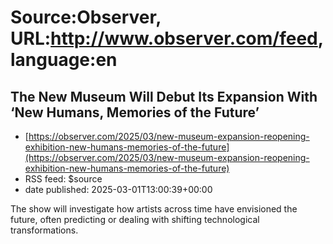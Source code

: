 # Source:Observer, URL:http://www.observer.com/feed, language:en

## The New Museum Will Debut Its Expansion With ‘New Humans, Memories of the Future’
 - [https://observer.com/2025/03/new-museum-expansion-reopening-exhibition-new-humans-memories-of-the-future](https://observer.com/2025/03/new-museum-expansion-reopening-exhibition-new-humans-memories-of-the-future)
 - RSS feed: $source
 - date published: 2025-03-01T13:00:39+00:00

The show will investigate how artists across time have envisioned the future, often predicting or dealing with shifting technological transformations.

